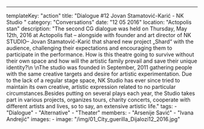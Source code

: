 ---
  templateKey: "action"
  title: "Dialogue #12 Jovan Stamatović-Karić - NK Studio "
  category: "Conversations"
  date: "12 05 2016"
  location: "Actopolis stan"
  description: "The second CG dialogue was held on Thursday, May 12th, 2016 at Actopolis flat – alongside with founder and art director of NK STUDIO– Jovan Stamatović-Karić that shared new project „Shard“ with the audience, challenging their expectations and encouraging them to participate in the performance. How is this theatre going to survive without their own space and how will the artistic family prevail and save their unique identity?\n \nThe studio was founded in September, 2011 gathering people with the same creative targets and desire for artistic experimentation. Due to the lack of a regular stage space, NK Studio has ever since tried to maintain its own creative, artistic expression related to no particular circumstances.Besides putting on several plays each year, the Studio takes part in various projects, organizes tours, charity concerts, cooperate with different artists and lives, so to say, an extensive artistic life."
  tags: 
    - "Dialogue"
    - "Alternative"
    - "Theater"
  members: 
    - "Arsenije Savić"
    - "Ivana Andrejić"
  images: 
    - 
      image: "/img/01_City_guerilla_Dijalozi12_2016.jpg"
